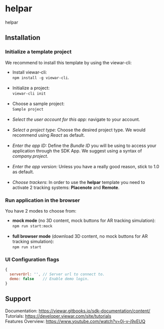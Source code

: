 # helpar

helpar

## Installation

### Initialize a template project

We recommend to install this template by using the viewar-cli:<br>

- Install viewar-cli: <br>`npm install -g viewar-cli`.<br><br>
- Initialize a project: <br>`viewar-cli init`<br><br>
- Choose a sample project: <br>`Sample project`<br><br>
- _Select the user account for this app:_ navigate to your account.<br><br>
- _Select a project type:_ Choose the desired project type. We would recommend using _React_ as default.<br><br>
- _Enter the app ID:_ Define the _Bundle ID_ you will be using to access your application through the SDK App. We suggest using a syntax of _company.project_.<br><br>
- _Enter the app version:_ Unless you have a really good reason, stick to 1.0 as default.<br><br>
- _Choose trackers_: In order to use the <b>helpar</b> template you need to activate 2 tracking systems: <b>Placenote</b> and <b>Remote</b>.

### Run application in the browser

You have 2 modes to choose from:<br>

- <b>mock mode</b> (no 3D content, mock buttons for AR tracking simulation): <br>`npm run start:mock` <br><br>
- <b>full browser mode</b> (download 3D content, no mock buttons for AR tracking simulation): <br>`npm run start`

### UI Configuration flags

```js
{
  serverUrl: '', // Server url to connect to.
  demo: false    // Enable demo login.
}
```

## Support

Documentation: https://viewar.gitbooks.io/sdk-documentation/content/
<br>Tutorials: https://developer.viewar.com/site/tutorials
<br>Features Overview: https://www.youtube.com/watch?v=0j-v-j9xEUQ
